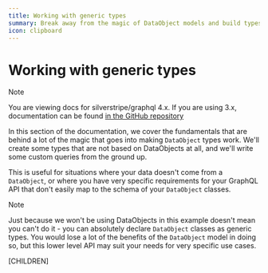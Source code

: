 ```yaml
---
title: Working with generic types
summary: Break away from the magic of DataObject models and build types and queries from scratch.
icon: clipboard
---
```


# Working with generic types

> [!NOTE]
> You are viewing docs for silverstripe/graphql 4.x.
> If you are using 3.x, documentation can be found
> [in the GitHub repository](https://github.com/silverstripe/silverstripe-graphql/tree/3)

In this section of the documentation, we cover the fundamentals that are behind a lot of the magic that goes
into making `DataObject` types work. We'll create some types that are not based on DataObjects at all, and we'll
write some custom queries from the ground up.

This is useful for situations where your data doesn't come from a `DataObject`, or where you have very specific
requirements for your GraphQL API that don't easily map to the schema of your `DataObject` classes.

> [!NOTE]
> Just because we won't be using DataObjects in this example doesn't mean you can't do it - you can absolutely
> declare `DataObject` classes as generic types. You would lose a lot of the benefits of the `DataObject` model
> in doing so, but this lower level API may suit your needs for very specific use cases.

[CHILDREN]

